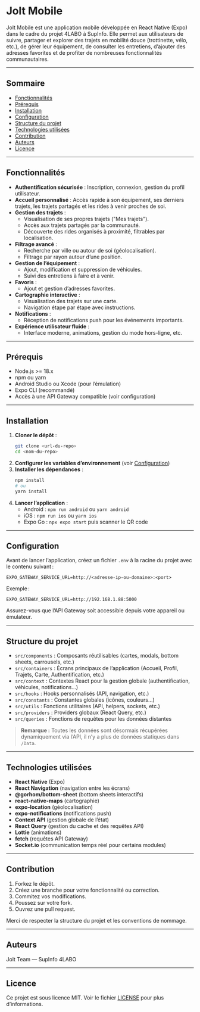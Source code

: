 # Jolt Mobile

Jolt Mobile est une application mobile développée en React Native (Expo) dans le cadre du projet 4LABO à SupInfo. Elle permet aux utilisateurs de suivre, partager et explorer des trajets en mobilité douce (trottinette, vélo, etc.), de gérer leur équipement, de consulter les entretiens, d’ajouter des adresses favorites et de profiter de nombreuses fonctionnalités communautaires.

---

## Sommaire

- [Fonctionnalités](#fonctionnalités)
- [Prérequis](#prérequis)
- [Installation](#installation)
- [Configuration](#configuration)
- [Structure du projet](#structure-du-projet)
- [Technologies utilisées](#technologies-utilisées)
- [Contribution](#contribution)
- [Auteurs](#auteurs)
- [Licence](#licence)

---

## Fonctionnalités

- **Authentification sécurisée** : Inscription, connexion, gestion du profil utilisateur.
- **Accueil personnalisé** : Accès rapide à son équipement, ses derniers trajets, les trajets partagés et les rides à venir proches de soi.
- **Gestion des trajets** :
  - Visualisation de ses propres trajets ("Mes trajets").
  - Accès aux trajets partagés par la communauté.
  - Découverte des rides organisés à proximité, filtrables par localisation.
- **Filtrage avancé** :
  - Recherche par ville ou autour de soi (géolocalisation).
  - Filtrage par rayon autour d’une position.
- **Gestion de l’équipement** :
  - Ajout, modification et suppression de véhicules.
  - Suivi des entretiens à faire et à venir.
- **Favoris** :
  - Ajout et gestion d’adresses favorites.
- **Cartographie interactive** :
  - Visualisation des trajets sur une carte.
  - Navigation étape par étape avec instructions.
- **Notifications** :
  - Réception de notifications push pour les événements importants.
- **Expérience utilisateur fluide** :
  - Interface moderne, animations, gestion du mode hors-ligne, etc.

---

## Prérequis

- Node.js >= 18.x
- npm ou yarn
- Android Studio ou Xcode (pour l’émulation)
- Expo CLI (recommandé)
- Accès à une API Gateway compatible (voir configuration)

---

## Installation

1. **Cloner le dépôt** :
    ```bash
    git clone <url-du-repo>
    cd <nom-du-repo>
    ```
2. **Configurer les variables d’environnement** (voir [Configuration](#configuration))
3. **Installer les dépendances** :
    ```bash
    npm install
    # ou
    yarn install
    ```
4. **Lancer l’application** :
    - Android : `npm run android` ou `yarn android`
    - iOS : `npm run ios` ou `yarn ios`
    - Expo Go : `npx expo start` puis scanner le QR code

---

## Configuration

Avant de lancer l’application, créez un fichier `.env` à la racine du projet avec le contenu suivant :

```env
EXPO_GATEWAY_SERVICE_URL=http://<adresse-ip-ou-domaine>:<port>
```

Exemple :

```env
EXPO_GATEWAY_SERVICE_URL=http://192.168.1.88:5000
```

Assurez-vous que l’API Gateway soit accessible depuis votre appareil ou émulateur.

---

## Structure du projet

- `src/components` : Composants réutilisables (cartes, modals, bottom sheets, carrousels, etc.)
- `src/containers` : Écrans principaux de l’application (Accueil, Profil, Trajets, Carte, Authentification, etc.)
- `src/context` : Contextes React pour la gestion globale (authentification, véhicules, notifications…)
- `src/hooks` : Hooks personnalisés (API, navigation, etc.)
- `src/constants` : Constantes globales (icônes, couleurs…)
- `src/utils` : Fonctions utilitaires (API, helpers, sockets, etc.)
- `src/providers` : Providers globaux (React Query, etc.)
- `src/queries` : Fonctions de requêtes pour les données distantes

> **Remarque :** Toutes les données sont désormais récupérées dynamiquement via l’API, il n’y a plus de données statiques dans `/Data`.

---

## Technologies utilisées

- **React Native** (Expo)
- **React Navigation** (navigation entre les écrans)
- **@gorhom/bottom-sheet** (bottom sheets interactifs)
- **react-native-maps** (cartographie)
- **expo-location** (géolocalisation)
- **expo-notifications** (notifications push)
- **Context API** (gestion globale de l’état)
- **React Query** (gestion du cache et des requêtes API)
- **Lottie** (animations)
- **fetch** (requêtes API Gateway)
- **Socket.io** (communication temps réel pour certains modules)

---

## Contribution

1. Forkez le dépôt.
2. Créez une branche pour votre fonctionnalité ou correction.
3. Commitez vos modifications.
4. Poussez sur votre fork.
5. Ouvrez une pull request.

Merci de respecter la structure du projet et les conventions de nommage.

---

## Auteurs

Jolt Team — SupInfo 4LABO

---

## Licence

Ce projet est sous licence MIT. Voir le fichier [LICENSE](./LICENSE) pour plus d’informations.
